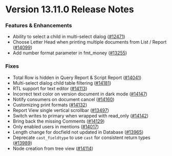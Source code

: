 # Version 13.11.0 Release Notes

### Features & Enhancements

- Ability to select a child in multi-select dialog ([#12471](https://github.com/finergyrs/finergy/pull/12471))
- Choose Letter Head when printing multiple documents from List / Report ([#14099](https://github.com/finergyrs/finergy/pull/14099))
- Add number format parameter in fmt_money ([#13255](https://github.com/finergyrs/finergy/pull/13255))


### Fixes

- Total Row is hidden in Query Report & Script Report ([#14041](https://github.com/finergyrs/finergy/pull/14041))
- Multi-select dialog child table filtering ([#14181](https://github.com/finergyrs/finergy/pull/14181))
- RTL support for text editor ([#14113](https://github.com/finergyrs/finergy/pull/14113))
- Incorrect text color on version document in dark mode ([#14147](https://github.com/finergyrs/finergy/pull/14147))
- Notify consumers on document cancel ([#14160](https://github.com/finergyrs/finergy/pull/14160))
- Customizing print formats ([#14132](https://github.com/finergyrs/finergy/pull/14132))
- Report View single vertical scrollbar ([#13497](https://github.com/finergyrs/finergy/pull/13497))
- Switch writes to primary when wrapped with read_only ([#14142](https://github.com/finergyrs/finergy/pull/14142))
- Bring back the missing Comments ([#14129](https://github.com/finergyrs/finergy/pull/14129))
- Only enabled users in mentions ([#14017](https://github.com/finergyrs/finergy/pull/14017))
- Length change for docfield not updated in Database ([#13965](https://github.com/finergyrs/finergy/pull/13965))
- Deprecate `cast_fieldtype` to use `cast` for consistent return types ([#13989](https://github.com/finergyrs/finergy/pull/13989))
- Node creation from tree view ([#14114](https://github.com/finergyrs/finergy/pull/14114))